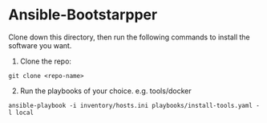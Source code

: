# Ansible-Bootstarpper

Clone down this directory, then run the following commands to install the software you want.

1. Clone the repo:
```
git clone <repo-name>
```

2. Run the playbooks of your choice. e.g. tools/docker
```
ansible-playbook -i inventory/hosts.ini playbooks/install-tools.yaml -l local
```

